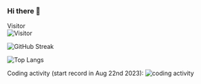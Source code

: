 ### Hi there 👋

Visitor <br>
![Visitor](http://profile-counter.glitch.me/amdkholil/count.svg)

![GitHub Streak](https://github-readme-streak-stats.herokuapp.com?user=amdkholil&hide_border=true&date_format=j%20M%5B%20Y%5D)


<!-- ![Kholil's GitHub stats](https://github-readme-stats.vercel.app/api?username=amdkholil&show_icons=true&theme=transparent) -->


![Top Langs](https://wakatime.com/share/@amdkholil/1170c1ca-5891-474d-ab11-32c313362bd2.svg)

Coding activity (start record in Aug 22nd 2023):
![coding activity](https://wakatime.com/share/@amdkholil/02eb939e-3fe2-4cb4-8ed2-38dec4b2ae29.svg)
